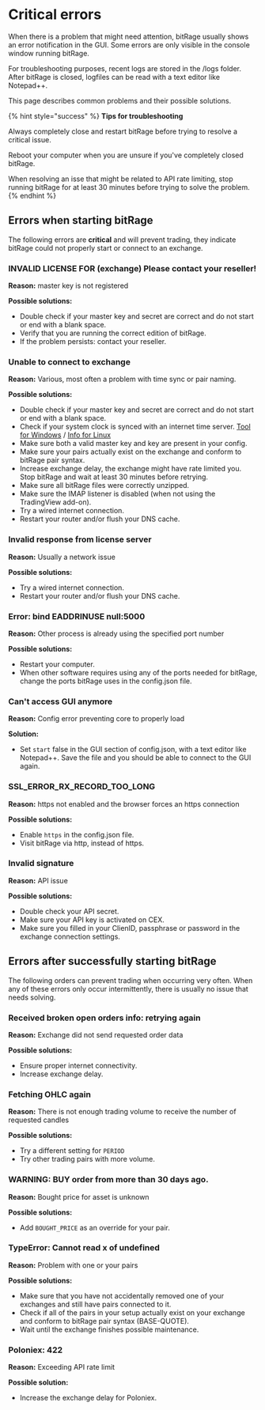 # Critical errors

When there is a problem that might need attention, bitRage usually shows an error notification in the GUI. Some errors are only visible in the console window running bitRage.

For troubleshooting purposes, recent logs are stored in the /logs folder. After bitRage is closed, logfiles can be read with a text editor like Notepad++.

This page describes common problems and their possible solutions.

{% hint style="success" %}
**Tips for troubleshooting**

Always completely close and restart bitRage before trying to resolve a critical issue.

Reboot your computer when you are unsure if you've completely closed bitRage.

When resolving an isse that might be related to API rate limiting, stop running bitRage for at least 30 minutes before trying to solve the problem.
{% endhint %}

## Errors when starting bitRage

The following errors are **critical** and will prevent trading, they indicate bitRage could not properly start or connect to an exchange.

### INVALID LICENSE FOR \(exchange\) Please contact your reseller!

**Reason:** master key is not registered

**Possible solutions:**

* Double check if your master key and secret are correct and do not start or end with a blank space.
* Verify that you are running the correct edition of bitRage.
* If the problem persists: contact your reseller.

### Unable to connect to exchange

**Reason:** Various, most often a problem with time sync or pair naming.

**Possible solutions:**

* Double check if your master key and secret are correct and do not start or end with a blank space.
* Check if your system clock is synced with an internet time server. [Tool for Windows](http://www.timesynctool.com/) / [Info for Linux](https://www.howtogeek.com/tips/how-to-sync-your-linux-server-time-with-network-time-servers-ntp)
* Make sure both a valid master key and key are present in your config.
* Make sure your pairs actually exist on the exchange and conform to bitRage pair syntax.
* Increase exchange delay, the exchange might have rate limited you. Stop bitRage and wait at least 30 minutes before retrying.
* Make sure all bitRage files were correctly unzipped.
* Make sure the IMAP listener is disabled \(when not using the TradingView add-on\).
* Try a wired internet connection.
* Restart your router and/or flush your DNS cache.

### Invalid response from license server

**Reason:** Usually a network issue

**Possible solutions:**

* Try a wired internet connection.
* Restart your router and/or flush your DNS cache.

### Error: bind EADDRINUSE null:5000

**Reason:** Other process is already using the specified port number

**Possible solutions:**

* Restart your computer.
* When other software requires using any of the ports needed for bitRage, change the ports bitRage uses in the config.json file.

### Can't access GUI anymore

**Reason:** Config error preventing core to properly load

**Solution:**

* Set `start` false in the GUI section of config.json, with a text editor like Notepad++. Save the file and you should be able to connect to the GUI again.

### SSL\_ERROR\_RX\_RECORD\_TOO\_LONG

**Reason:** https not enabled and the browser forces an https connection

**Possible solutions:**

* Enable `https` in the config.json file.
* Visit bitRage via http, instead of https.

### Invalid signature

**Reason:** API issue

**Possible solutions:**

* Double check your API secret.
* Make sure your API key is activated on CEX.
* Make sure you filled in your ClienID, passphrase or password in the exchange connection settings.

## Errors after successfully starting bitRage

The following orders can prevent trading when occurring very often. When any of these errors only occur intermittently, there is usually no issue that needs solving.

### Received broken open orders info: retrying again

**Reason:** Exchange did not send requested order data

**Possible solutions:**

* Ensure proper internet connectivity.
* Increase exchange delay.

### Fetching OHLC again

**Reason:** There is not enough trading volume to receive the number of requested candles

**Possible solutions:**

* Try a different setting for `PERIOD`
* Try other trading pairs with more volume.

### WARNING: BUY order from more than 30 days ago.

**Reason:** Bought price for asset is unknown

**Possible solutions:**

* Add `BOUGHT_PRICE` as an override for your pair. 

### TypeError: Cannot read x of undefined

**Reason:** Problem with one or your pairs

**Possible solutions:**

* Make sure that you have not accidentally removed one of your exchanges and still have pairs connected to it. 
* Check if all of the pairs in your setup actually exist on your exchange and conform to bitRage pair syntax \(BASE-QUOTE\).
* Wait until the exchange finishes possible maintenance.

### Poloniex: 422

**Reason:** Exceeding API rate limit

**Possible solution:**

* Increase the exchange delay for Poloniex.

